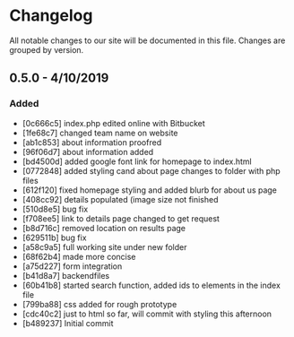 # Changelog
All notable changes to our site will be documented in this file.
Changes are grouped by version.

## 0.5.0 - 4/10/2019
### Added

- [0c666c5] index.php edited online with Bitbucket
- [1fe68c7] changed team name on website
- [ab1c853] about information proofred
- [96f06d7] about information added
- [bd4500d] added google font link for homepage to index.html
- [0772848] added styling cand about page changes to folder with php files
- [612f120] fixed homepage styling and added blurb for about us page
- [408cc92] details populated (image size not finished
- [510d8e5] bug fix
- [f708ee5] link to details page changed to get request
- [b8d716c] removed location on results page
- [629511b] bug fix
- [a58c9a5] full working site under new folder
- [68f62b4] made more concise
- [a75d227] form integration
- [b41d8a7] backendfiles
- [60b41b8] started search function, added ids to elements in the index file
- [799ba88] css added for rough prototype
- [cdc40c2] just to html so far, will commit with styling this afternoon
- [b489237] Initial commit
